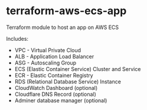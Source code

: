 # terraform-aws-ecs-app
Terraform module to host an app on AWS ECS

Includes:

* VPC - Virtual Private Cloud
* ALB - Application Load Balancer
* ASG - Autoscaling Group
* ECS (Elastic Container Service) Cluster and Service
* ECR - Elastic Container Registry
* RDS (Relational Database Service) Instance
* CloudWatch Dashboard (optional)
* Cloudflare DNS Record (optional)
* Adminer database manager (optional)
